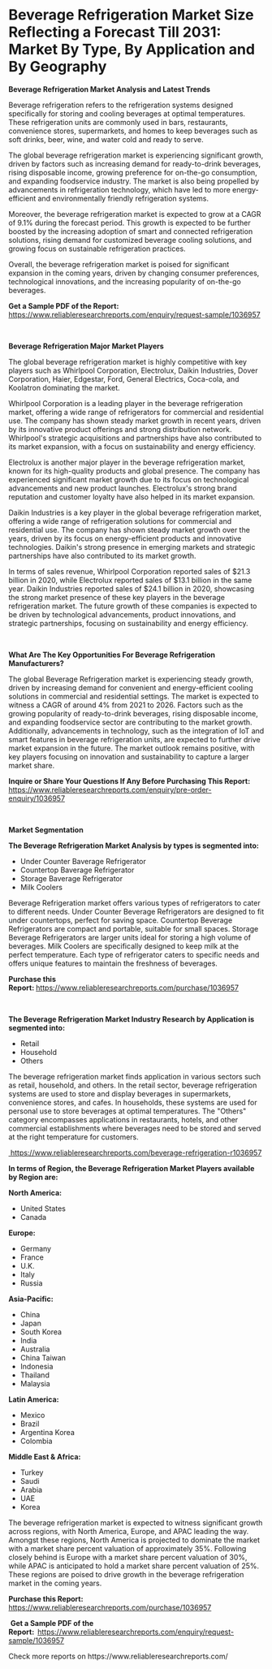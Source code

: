<p><h1>Beverage Refrigeration Market Size Reflecting a Forecast Till 2031: Market By Type, By Application and By Geography</h1></p><p><strong>Beverage Refrigeration Market Analysis and Latest Trends</strong></p>
<p><p>Beverage refrigeration refers to the refrigeration systems designed specifically for storing and cooling beverages at optimal temperatures. These refrigeration units are commonly used in bars, restaurants, convenience stores, supermarkets, and homes to keep beverages such as soft drinks, beer, wine, and water cold and ready to serve.</p><p>The global beverage refrigeration market is experiencing significant growth, driven by factors such as increasing demand for ready-to-drink beverages, rising disposable income, growing preference for on-the-go consumption, and expanding foodservice industry. The market is also being propelled by advancements in refrigeration technology, which have led to more energy-efficient and environmentally friendly refrigeration systems.</p><p>Moreover, the beverage refrigeration market is expected to grow at a CAGR of 9.1% during the forecast period. This growth is expected to be further boosted by the increasing adoption of smart and connected refrigeration solutions, rising demand for customized beverage cooling solutions, and growing focus on sustainable refrigeration practices.</p><p>Overall, the beverage refrigeration market is poised for significant expansion in the coming years, driven by changing consumer preferences, technological innovations, and the increasing popularity of on-the-go beverages.</p></p>
<p><strong>Get a Sample PDF of the Report:&nbsp;</strong> <a href="https://www.reliableresearchreports.com/enquiry/request-sample/1036957">https://www.reliableresearchreports.com/enquiry/request-sample/1036957</a></p>
<p>&nbsp;</p>
<p><strong>Beverage Refrigeration Major Market Players</strong></p>
<p><p>The global beverage refrigeration market is highly competitive with key players such as Whirlpool Corporation, Electrolux, Daikin Industries, Dover Corporation, Haier, Edgestar, Ford, General Electrics, Coca-cola, and Koolatron dominating the market. </p><p>Whirlpool Corporation is a leading player in the beverage refrigeration market, offering a wide range of refrigerators for commercial and residential use. The company has shown steady market growth in recent years, driven by its innovative product offerings and strong distribution network. Whirlpool's strategic acquisitions and partnerships have also contributed to its market expansion, with a focus on sustainability and energy efficiency.</p><p>Electrolux is another major player in the beverage refrigeration market, known for its high-quality products and global presence. The company has experienced significant market growth due to its focus on technological advancements and new product launches. Electrolux's strong brand reputation and customer loyalty have also helped in its market expansion.</p><p>Daikin Industries is a key player in the global beverage refrigeration market, offering a wide range of refrigeration solutions for commercial and residential use. The company has shown steady market growth over the years, driven by its focus on energy-efficient products and innovative technologies. Daikin's strong presence in emerging markets and strategic partnerships have also contributed to its market growth.</p><p>In terms of sales revenue, Whirlpool Corporation reported sales of $21.3 billion in 2020, while Electrolux reported sales of $13.1 billion in the same year. Daikin Industries reported sales of $24.1 billion in 2020, showcasing the strong market presence of these key players in the beverage refrigeration market. The future growth of these companies is expected to be driven by technological advancements, product innovations, and strategic partnerships, focusing on sustainability and energy efficiency.</p></p>
<p>&nbsp;</p>
<p><strong>What Are The Key Opportunities For Beverage Refrigeration Manufacturers?</strong></p>
<p><p>The global Beverage Refrigeration market is experiencing steady growth, driven by increasing demand for convenient and energy-efficient cooling solutions in commercial and residential settings. The market is expected to witness a CAGR of around 4% from 2021 to 2026. Factors such as the growing popularity of ready-to-drink beverages, rising disposable income, and expanding foodservice sector are contributing to the market growth. Additionally, advancements in technology, such as the integration of IoT and smart features in beverage refrigeration units, are expected to further drive market expansion in the future. The market outlook remains positive, with key players focusing on innovation and sustainability to capture a larger market share.</p></p>
<p><strong>Inquire or Share Your Questions If Any Before Purchasing This Report:</strong> <a href="https://www.reliableresearchreports.com/enquiry/pre-order-enquiry/1036957">https://www.reliableresearchreports.com/enquiry/pre-order-enquiry/1036957</a></p>
<p>&nbsp;</p>
<p><strong>Market Segmentation</strong></p>
<p><strong>The Beverage Refrigeration Market Analysis by types is segmented into:</strong></p>
<p><ul><li>Under Counter Baverage Refrigerator</li><li>Countertop Baverage Refrigerator</li><li>Storage Baverage Refrigerator</li><li>Milk Coolers</li></ul></p>
<p><p>Beverage Refrigeration market offers various types of refrigerators to cater to different needs. Under Counter Beverage Refrigerators are designed to fit under countertops, perfect for saving space. Countertop Beverage Refrigerators are compact and portable, suitable for small spaces. Storage Beverage Refrigerators are larger units ideal for storing a high volume of beverages. Milk Coolers are specifically designed to keep milk at the perfect temperature. Each type of refrigerator caters to specific needs and offers unique features to maintain the freshness of beverages.</p></p>
<p><strong>Purchase this Report:&nbsp;</strong><a href="https://www.reliableresearchreports.com/purchase/1036957">https://www.reliableresearchreports.com/purchase/1036957</a></p>
<p>&nbsp;</p>
<p><strong>The Beverage Refrigeration Market Industry Research by Application is segmented into:</strong></p>
<p><ul><li>Retail</li><li>Household</li><li>Others</li></ul></p>
<p><p>The beverage refrigeration market finds application in various sectors such as retail, household, and others. In the retail sector, beverage refrigeration systems are used to store and display beverages in supermarkets, convenience stores, and cafes. In households, these systems are used for personal use to store beverages at optimal temperatures. The "Others" category encompasses applications in restaurants, hotels, and other commercial establishments where beverages need to be stored and served at the right temperature for customers.</p></p>
<p><a href="https://www.reliableresearchreports.com/beverage-refrigeration-r1036957">&nbsp;https://www.reliableresearchreports.com/beverage-refrigeration-r1036957</a></p>
<p><strong>In terms of Region, the Beverage Refrigeration Market Players available by Region are:</strong></p>
<p>
    <p> <strong> North America: </strong>
        <ul>
            <li>United States</li>
            <li>Canada</li>
        </ul>
        </p> 
    <p> <strong> Europe: </strong>
        <ul>
            <li>Germany</li>
            <li>France</li>
            <li>U.K.</li>
            <li>Italy</li>
            <li>Russia</li>
        </ul>
        </p> 
    <p> <strong> Asia-Pacific: </strong>
        <ul>
            <li>China</li>
            <li>Japan</li>
            <li>South Korea</li>
            <li>India</li>
            <li>Australia</li>
            <li>China Taiwan</li>
            <li>Indonesia</li>
            <li>Thailand</li>
            <li>Malaysia</li>
        </ul>
        </p> 
    <p> <strong> Latin America: </strong>
        <ul>
            <li>Mexico</li>
            <li>Brazil</li>
            <li>Argentina Korea</li>
            <li>Colombia</li>
        </ul>
        </p> 
    <p> <strong> Middle East & Africa: </strong>
        <ul>
            <li>Turkey</li>
            <li>Saudi</li>
            <li>Arabia</li>
            <li>UAE</li>
            <li>Korea</li>
        </ul>
    </p>
    </p>
<p><p>The beverage refrigeration market is expected to witness significant growth across regions, with North America, Europe, and APAC leading the way. Amongst these regions, North America is projected to dominate the market with a market share percent valuation of approximately 35%. Following closely behind is Europe with a market share percent valuation of 30%, while APAC is anticipated to hold a market share percent valuation of 25%. These regions are poised to drive growth in the beverage refrigeration market in the coming years.</p></p>
<p><strong>Purchase this Report: </strong><a href="https://www.reliableresearchreports.com/purchase/1036957">https://www.reliableresearchreports.com/purchase/1036957</a></p>
<p>&nbsp;<strong>Get a Sample PDF of the Report:&nbsp;&nbsp;</strong><a href="https://www.reliableresearchreports.com/enquiry/request-sample/1036957">https://www.reliableresearchreports.com/enquiry/request-sample/1036957</a></p>
<p><strong></strong></p>
<p>Check more reports on https://www.reliableresearchreports.com/</p>